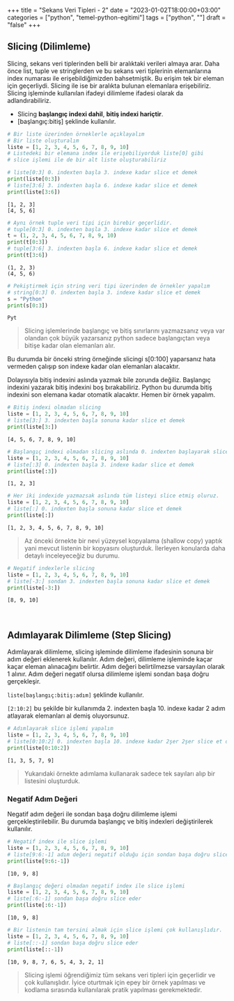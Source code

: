 +++
title = "Sekans Veri Tipleri - 2"
date = "2023-01-02T18:00:00+03:00"
categories = ["python", "temel-python-egitimi"]
tags = ["python", ""]
draft = "false"
+++


## Slicing (Dilimleme)

Slicing, sekans veri tiplerinden belli bir aralıktaki verileri almaya arar. Daha önce list, tuple ve stringlerden ve bu sekans veri tiplerinin elemanlarına index numarası ile erişebildiğimizden bahsetmiştik. Bu erişim tek bir eleman için geçerliydi. Slicing ile ise bir aralıkta bulunan elemanlara erişebiliriz. Slicing işleminde kullanılan ifadeyi dilimleme ifadesi olarak da adlandırabiliriz.

- Slicing **başlangıç indexi dahil**, **bitiş indexi hariçtir**.
- [başlangıç:bitiş] şeklinde kullanılır.


```python
# Bir liste üzerinden örneklerle açıklayalım
# Bir liste oluşturalım
liste = [1, 2, 3, 4, 5, 6, 7, 8, 9, 10]
# Listedeki bir elemana index ile erişebiliyorduk liste[0] gibi 
# slice işlemi ile de bir alt liste oluşturabiliriz

# liste[0:3] 0. indexten başla 3. indexe kadar slice et demek
print(liste[0:3])
# liste[3:6] 3. indexten başla 6. indexe kadar slice et demek
print(liste[3:6])
```

    [1, 2, 3]
    [4, 5, 6]



```python
# Aynı örnek tuple veri tipi için birebir geçerlidir.
# tuple[0:3] 0. indexten başla 3. indexe kadar slice et demek
t = (1, 2, 3, 4, 5, 6, 7, 8, 9, 10)
print(t[0:3])
# tuple[3:6] 3. indexten başla 6. indexe kadar slice et demek
print(t[3:6])
```

    (1, 2, 3)
    (4, 5, 6)



```python
# Pekiştirmek için string veri tipi üzerinden de örnekler yapalım
# string[0:3] 0. indexten başla 3. indexe kadar slice et demek
s = "Python"
print(s[0:3])
```

    Pyt


> Slicing işlemlerinde başlangıç ve bitiş sınırlarını yazmazsanız veya var olandan çok büyük yazarsanız python sadece başlangıçtan veya bitişe kadar olan elemanları alır.

Bu durumda bir önceki string örneğinde slicingi s[0:100] yaparsanız hata vermeden çalışıp son indexe kadar olan elemanları alacaktır.


Dolayısıyla bitiş indexini aslında yazmak bile zorunda değiliz. Başlangıç indexini yazarak bitiş indexini boş bırakabiliriz. Python bu durumda bitiş indexini son elemana kadar otomatik alacaktır. Hemen bir örnek yapalım.


```python
# Bitiş indexi olmadan slicing
liste = [1, 2, 3, 4, 5, 6, 7, 8, 9, 10]
# liste[3:] 3. indexten başla sonuna kadar slice et demek
print(liste[3:])
```

    [4, 5, 6, 7, 8, 9, 10]



```python
# Başlangıç indexi olmadan slicing aslında 0. indexten başlayarak slice et demektir.
liste = [1, 2, 3, 4, 5, 6, 7, 8, 9, 10]
# liste[:3] 0. indexten başla 3. indexe kadar slice et demek
print(liste[:3])
```

    [1, 2, 3]



```python
# Her iki indexide yazmazsak aslında tüm listeyi slice etmiş oluruz.
liste = [1, 2, 3, 4, 5, 6, 7, 8, 9, 10]
# liste[:] 0. indexten başla sonuna kadar slice et demek
print(liste[:])
```

    [1, 2, 3, 4, 5, 6, 7, 8, 9, 10]


> Az önceki örnekte bir nevi yüzeysel kopyalama (shallow copy) yaptık yani mevcut listenin bir kopyasını oluşturduk. İlerleyen konularda daha detaylı inceleyeceğiz bu durumu. 


```python
# Negatif indexlerle slicing
liste = [1, 2, 3, 4, 5, 6, 7, 8, 9, 10]
# liste[-3:] sondan 3. indexten başla sonuna kadar slice et demek
print(liste[-3:])
```

    [8, 9, 10]


&nbsp;
## Adımlayarak Dilimleme (Step Slicing)

Adımlayarak dilimleme, slicing işleminde dilimleme ifadesinin sonuna bir adım değeri eklenerek kullanılır. Adım değeri, dilimleme işleminde kaçar kaçar eleman alınacağını belirtir. Adım değeri belirtilmezse varsayılan olarak 1 alınır. Adım değeri negatif olursa dilimleme işlemi sondan başa doğru gerçekleşir.

`liste[başlangıç:bitiş:adım]` şeklinde kullanılır.

`[2:10:2]` bu şekilde bir kullanımda 2. indexten başla 10. indexe kadar 2 adım atlayarak elemanları al demiş oluyorsunuz.


```python
# Adımlayarak slice işlemi yapalım
liste = [1, 2, 3, 4, 5, 6, 7, 8, 9, 10]
# liste[0:10:2] 0. indexten başla 10. indexe kadar 2şer 2şer slice et demek
print(liste[0:10:2])
```

    [1, 3, 5, 7, 9]


> Yukarıdaki örnekte adımlama kullanarak sadece tek sayıları alıp bir listesini oluşturduk.

### Negatif Adım Değeri

Negatif adım değeri ile sondan başa doğru dilimleme işlemi gerçekleştirilebilir. Bu durumda başlangıç ve bitiş indexleri değiştirilerek kullanılır.



```python
# Negatif index ile slice işlemi
liste = [1, 2, 3, 4, 5, 6, 7, 8, 9, 10]
# liste[9:6:-1] adım değeri negatif olduğu için sondan başa doğru slice eder
print(liste[9:6:-1])
```

    [10, 9, 8]



```python
# Başlangıç değeri olmadan negatif index ile slice işlemi
liste = [1, 2, 3, 4, 5, 6, 7, 8, 9, 10]
# liste[:6:-1] sondan başa doğru slice eder
print(liste[:6:-1])
```

    [10, 9, 8]



```python
# Bir listenin tam tersini almak için slice işlemi çok kullanışlıdır.
liste = [1, 2, 3, 4, 5, 6, 7, 8, 9, 10]
# liste[::-1] sondan başa doğru slice eder
print(liste[::-1])
```

    [10, 9, 8, 7, 6, 5, 4, 3, 2, 1]


> Slicing işlemi öğrendiğimiz tüm sekans veri tipleri için geçerlidir ve çok kullanışlıdır. İyice oturtmak için epey bir örnek yapılması ve kodlama sırasında kullanılarak pratik yapılması gerekmektedir.
